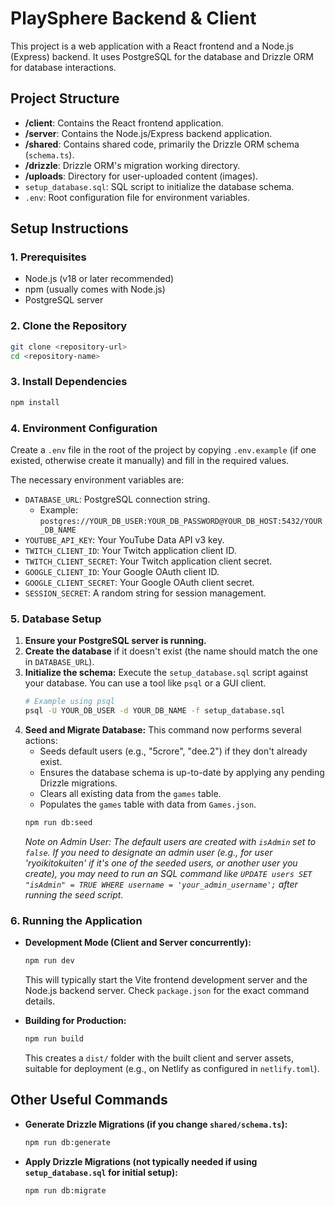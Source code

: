 # PlaySphere Backend & Client

This project is a web application with a React frontend and a Node.js (Express) backend. It uses PostgreSQL for the database and Drizzle ORM for database interactions.

## Project Structure

*   **/client**: Contains the React frontend application.
*   **/server**: Contains the Node.js/Express backend application.
*   **/shared**: Contains shared code, primarily the Drizzle ORM schema (`schema.ts`).
*   **/drizzle**: Drizzle ORM's migration working directory.
*   **/uploads**: Directory for user-uploaded content (images).
*   `setup_database.sql`: SQL script to initialize the database schema.
*   `.env`: Root configuration file for environment variables.

## Setup Instructions

### 1. Prerequisites

*   Node.js (v18 or later recommended)
*   npm (usually comes with Node.js)
*   PostgreSQL server

### 2. Clone the Repository

```bash
git clone <repository-url>
cd <repository-name>
```

### 3. Install Dependencies

```bash
npm install
```

### 4. Environment Configuration

Create a `.env` file in the root of the project by copying `.env.example` (if one existed, otherwise create it manually) and fill in the required values.

The necessary environment variables are:

*   `DATABASE_URL`: PostgreSQL connection string.
    *   Example: `postgres://YOUR_DB_USER:YOUR_DB_PASSWORD@YOUR_DB_HOST:5432/YOUR_DB_NAME`
*   `YOUTUBE_API_KEY`: Your YouTube Data API v3 key.
*   `TWITCH_CLIENT_ID`: Your Twitch application client ID.
*   `TWITCH_CLIENT_SECRET`: Your Twitch application client secret.
*   `GOOGLE_CLIENT_ID`: Your Google OAuth client ID.
*   `GOOGLE_CLIENT_SECRET`: Your Google OAuth client secret.
*   `SESSION_SECRET`: A random string for session management.

### 5. Database Setup

1.  **Ensure your PostgreSQL server is running.**
2.  **Create the database** if it doesn't exist (the name should match the one in `DATABASE_URL`).
3.  **Initialize the schema:** Execute the `setup_database.sql` script against your database. You can use a tool like `psql` or a GUI client.
    ```bash
    # Example using psql
    psql -U YOUR_DB_USER -d YOUR_DB_NAME -f setup_database.sql
    ```
4.  **Seed and Migrate Database:** This command now performs several actions:
    *   Seeds default users (e.g., "5crore", "dee.2") if they don't already exist.
    *   Ensures the database schema is up-to-date by applying any pending Drizzle migrations.
    *   Clears all existing data from the `games` table.
    *   Populates the `games` table with data from `Games.json`.
    ```bash
    npm run db:seed
    ```
    *Note on Admin User: The default users are created with `isAdmin` set to `false`. If you need to designate an admin user (e.g., for user 'ryoikitokuiten' if it's one of the seeded users, or another user you create), you may need to run an SQL command like `UPDATE users SET "isAdmin" = TRUE WHERE username = 'your_admin_username';` after running the seed script.*

### 6. Running the Application

*   **Development Mode (Client and Server concurrently):**
    ```bash
    npm run dev
    ```
    This will typically start the Vite frontend development server and the Node.js backend server. Check `package.json` for the exact command details.

*   **Building for Production:**
    ```bash
    npm run build
    ```
    This creates a `dist/` folder with the built client and server assets, suitable for deployment (e.g., on Netlify as configured in `netlify.toml`).

## Other Useful Commands

*   **Generate Drizzle Migrations (if you change `shared/schema.ts`):**
    ```bash
    npm run db:generate
    ```
*   **Apply Drizzle Migrations (not typically needed if using `setup_database.sql` for initial setup):**
    ```bash
    npm run db:migrate
    ```
